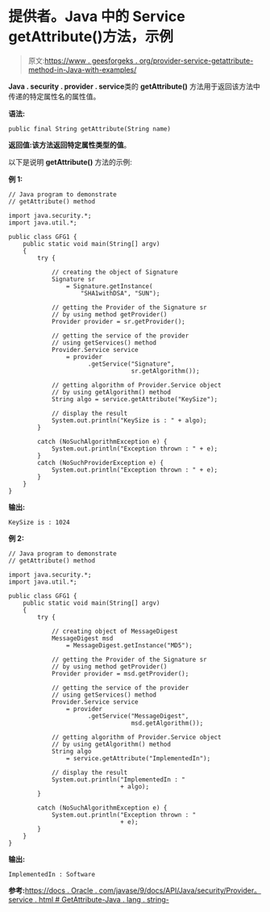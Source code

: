 # 提供者。Java 中的 Service getAttribute()方法，示例

> 原文:[https://www . geesforgeks . org/provider-service-getattribute-method-in-Java-with-examples/](https://www.geeksforgeeks.org/provider-service-getattribute-method-in-java-with-examples/)

**Java . security . provider . service**类的 **getAttribute()** 方法用于返回该方法中传递的特定属性名的属性值。

**语法:**

```
public final String getAttribute(String name)
```

**返回值:**该方法返回特定属性类型的**值**。

以下是说明 **getAttribute()** 方法的示例:

**例 1:**

```
// Java program to demonstrate
// getAttribute() method

import java.security.*;
import java.util.*;

public class GFG1 {
    public static void main(String[] argv)
    {
        try {

            // creating the object of Signature
            Signature sr
                = Signature.getInstance(
                    "SHA1withDSA", "SUN");

            // getting the Provider of the Signature sr
            // by using method getProvider()
            Provider provider = sr.getProvider();

            // getting the service of the provider
            // using getServices() method
            Provider.Service service
                = provider
                      .getService("Signature",
                                  sr.getAlgorithm());

            // getting algorithm of Provider.Service object
            // by using getAlgorithm() method
            String algo = service.getAttribute("KeySize");

            // display the result
            System.out.println("KeySize is : " + algo);
        }

        catch (NoSuchAlgorithmException e) {
            System.out.println("Exception thrown : " + e);
        }
        catch (NoSuchProviderException e) {
            System.out.println("Exception thrown : " + e);
        }
    }
}
```

**输出:**

```
KeySize is : 1024

```

**例 2:**

```
// Java program to demonstrate
// getAttribute() method

import java.security.*;
import java.util.*;

public class GFG1 {
    public static void main(String[] argv)
    {
        try {

            // creating object of MessageDigest
            MessageDigest msd
                = MessageDigest.getInstance("MD5");

            // getting the Provider of the Signature sr
            // by using method getProvider()
            Provider provider = msd.getProvider();

            // getting the service of the provider
            // using getServices() method
            Provider.Service service
                = provider
                      .getService("MessageDigest",
                                  msd.getAlgorithm());

            // getting algorithm of Provider.Service object
            // by using getAlgorithm() method
            String algo
                = service.getAttribute("ImplementedIn");

            // display the result
            System.out.println("ImplementedIn : "
                               + algo);
        }

        catch (NoSuchAlgorithmException e) {
            System.out.println("Exception thrown : "
                               + e);
        }
    }
}
```

**输出:**

```
ImplementedIn : Software

```

**参考:**[https://docs . Oracle . com/javase/9/docs/API/Java/security/Provider。service . html # GetAttribute-Java . lang . string-](https://docs.oracle.com/javase/9/docs/api/java/security/Provider.Service.html#getAttribute-java.lang.String-)